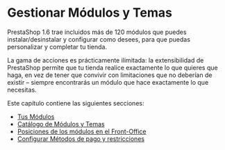 # Gestionar Módulos y Temas

PrestaShop 1.6 trae incluidos más de 120 módulos que puedes instalar/desinstalar y configurar como desees, para que puedas personalizar y completar tu tienda.

La gama de acciones es prácticamente ilimitada: la extensibilidad de PrestaShop permite que tu tienda realice exactamente lo que quieres que haga, en vez de tener que convivir con limitaciones que no deberían de existir – siempre encontrarás un módulo que hace exactamente lo que necesitas.

Este capítulo contiene las siguientes secciones:

* [Tus Módulos](tus-modulos.md)
* [Catálogo de Módulos y Temas](catalogo-de-modulos-y-temas.md)
* [Posiciones de los módulos en el Front-Office](posiciones-de-los-modulos-en-el-front-office.md)
* [Configurar Métodos de pago y restricciones](configurar-metodos-de-pago-y-restricciones.md)
